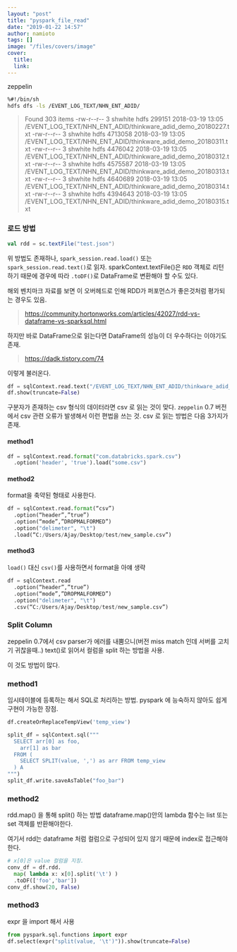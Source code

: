 ```yaml
---
layout: "post"
title: "pyspark_file_read"
date: "2019-01-22 14:57"
author: namioto
tags: []
image: "/files/covers/image"
cover:
  title:
  link:
---
```


zeppelin
```sh
%#!/bin/sh
hdfs dfs -ls /EVENT_LOG_TEXT/NHN_ENT_ADID/
```
> Found 303 items
-rw-r--r--   3 shwhite   hdfs     299151 2018-03-19 13:05 /EVENT_LOG_TEXT/NHN_ENT_ADID/thinkware_adid_demo_20180227.txt
-rw-r--r--   3 shwhite   hdfs    4713058 2018-03-19 13:05 /EVENT_LOG_TEXT/NHN_ENT_ADID/thinkware_adid_demo_20180311.txt
-rw-r--r--   3 shwhite   hdfs    4476042 2018-03-19 13:05 /EVENT_LOG_TEXT/NHN_ENT_ADID/thinkware_adid_demo_20180312.txt
-rw-r--r--   3 shwhite   hdfs    4575587 2018-03-19 13:05 /EVENT_LOG_TEXT/NHN_ENT_ADID/thinkware_adid_demo_20180313.txt
-rw-r--r--   3 shwhite   hdfs    4640689 2018-03-19 13:05 /EVENT_LOG_TEXT/NHN_ENT_ADID/thinkware_adid_demo_20180314.txt
-rw-r--r--   3 shwhite   hdfs    4394643 2018-03-19 13:05 /EVENT_LOG_TEXT/NHN_ENT_ADID/thinkware_adid_demo_20180315.txt

### 로드 방법
```scala
val rdd = sc.textFile("test.json")
```
위 방법도 존재하나, `spark_session.read.load()` 또는 `spark_session.read.text()`로 읽자.
sparkContext.textFile()은 `RDD` 객체로 리턴하기 때문에 경우에 따라 `.toDF()`로 DataFrame로 변환해야 할 수도 있다.

해외 벤치마크 자료를 보면 이 오버헤드로 인해 RDD가 퍼포먼스가 좋은것처럼 평가되는 경우도 있음.
> https://community.hortonworks.com/articles/42027/rdd-vs-dataframe-vs-sparksql.html

하지만 바로 DataFrame으로 읽는다면 DataFrame의 성능이 더 우수하다는 이야기도 존재.
> https://dadk.tistory.com/74

이렇게 불러온다.
```python
df = sqlContext.read.text("/EVENT_LOG_TEXT/NHN_ENT_ADID/thinkware_adid_demo_20180227.txt")
df.show(truncate=False)
```

구분자가 존재하는 csv 형식의 데이터라면 csv 로 읽는 것이 맞다.
`zeppelin` 0.7 버전에서 csv 관련 오류가 발생해서 이런 편법을 쓰는 것.
csv 로 읽는 방법은 다음 3가지가 존재.
#### method1
```Python
df = sqlContext.read.format("com.databricks.spark.csv")
  .option('header', 'true').load("some.csv")
```
#### method2
format을 축약된 형태로 사용한다.
```Python
df = sqlContext.read.format(“csv”)
  .option(“header”,”true”)
  .option(“mode”,”DROPMALFORMED”)
  .option("delimeter", "\t")
  .load(“C:/Users/Ajay/Desktop/test/new_sample.csv”)
```

#### method3
`load()` 대신 `csv()`를 사용하면서 format을 아얘 생략
```Python
df = sqlContext.read
  .option(“header”,”true”)
  .option(“mode”,”DROPMALFORMED”)
  .option("delimeter", "\t")
  .csv(“C:/Users/Ajay/Desktop/test/new_sample.csv”)
```


### Split Column
zeppelin 0.7에서 csv parser가 에러를 내뿜으니(버전 miss match 인데 서버를 고치기 귀찮을때..)
text()로 읽어서 컬럼을 split 하는 방법을 사용.

이 것도 방법이 많다.

### method1
임시테이블에 등록하는 해서 SQL로 처리하는 방법.
pyspark 에 능숙하지 않아도 쉽게 구현이 가능한 장점.
```Python
df.createOrReplaceTempView('temp_view')

split_df = sqlContext.sql("""
  SELECT arr[0] as foo,
    arr[1] as bar
  FROM (
    SELECT SPLIT(value, ',') as arr FROM temp_view
  ) A
""")
split_df.write.saveAsTable("foo_bar")
```

### method2
rdd.map() 을 통해 split() 하는 방법
dataframe.map()안의 lambda 함수는 list 또는 set 객체를 반환해야한다.

여기서 rdd는 dataframe 처럼 컬럼으로 구성되어 있지 않기 때문에 index로 접근해야한다.
```Python
# x[0]은 value 컬럼을 지칭.
conv_df = df.rdd.
  map( lambda x: x[0].split('\t') )
  .toDF(['foo','bar'])
conv_df.show(20, False)
```

### method3
expr 을 import 해서 사용
```python
from pyspark.sql.functions import expr
df.select(expr("split(value, '\t')")).show(truncate=False)
```

